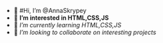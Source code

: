 - 👋 #Hi, I’m @AnnaSkrypey
- 👀 **I’m interested in HTML,CSS,JS**
- 🌱 *I’m currently learning HTML,CSS,JS*
- 💞️ *I’m looking to collaborate on interesting projects*

<!---
AnnaSkrypey/AnnaSkrypey is a ✨ special ✨ repository because its `README.md` (this file) appears on your GitHub profile.
You can click the Preview link to take a look at your changes.
--->
